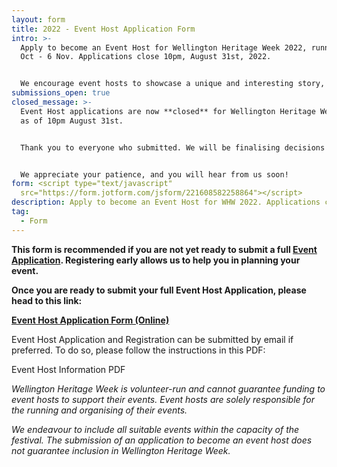 ```yaml
---
layout: form
title: 2022 - Event Host Application Form
intro: >-
  Apply to become an Event Host for Wellington Heritage Week 2022, running 24
  Oct - 6 Nov. Applications close 10pm, August 31st, 2022.


  We encourage event hosts to showcase a unique and interesting story, person, or place from the Wellington region. It is free to be an event host.
submissions_open: true
closed_message: >-
  Event Host applications are now **closed** for Wellington Heritage Week 2022,
  as of 10pm August 31st.


  Thank you to everyone who submitted. We will be finalising decisions on what events are included in the festival, as well as updating the website with the applied events, in the next few weeks.


  We appreciate your patience, and you will hear from us soon!
form: <script type="text/javascript"
  src="https://form.jotform.com/jsform/221608582258864"></script>
description: Apply to become an Event Host for WHW 2022. Applications close 10pm, Aug 31st.
tag:
  - Form
---
```

**This form is recommended if you are not yet ready to submit a full [Event Application](https://wellingtonheritageweek.co.nz/form/2022-event-host-application-form/). Registering early allows us to help you in planning your event.**

**Once you are ready to submit your full Event Host Application, please head to this link:**

**[Event Host Application Form (Online)](https://wellingtonheritageweek.co.nz/form/2022-event-host-application-form/)**

Event Host Application and Registration can be submitted by email if preferred. To do so, please follow the instructions in this PDF:

Event Host Information PDF

*Wellington Heritage Week is volunteer-run and cannot guarantee funding to event hosts to support their events. Event hosts are solely responsible for the running and organising of their events.*

*We endeavour to include all suitable events within the capacity of the festival. The submission of an
application to become an event host does not guarantee inclusion in Wellington Heritage Week.*